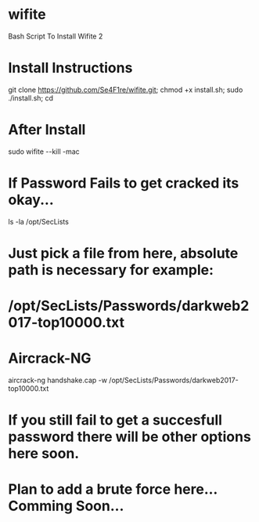 # wifite
Bash Script To Install Wifite 2


# Install Instructions
git clone https://github.com/Se4F1re/wifite.git;
chmod +x install.sh;
sudo ./install.sh;
cd

# After Install
sudo wifite --kill -mac

# If Password Fails to get cracked its okay...
ls -la /opt/SecLists
# Just pick a file from here, absolute path is necessary for example:
# /opt/SecLists/Passwords/darkweb2017-top10000.txt

# Aircrack-NG
aircrack-ng handshake.cap -w /opt/SecLists/Passwords/darkweb2017-top10000.txt

# If you still fail to get a succesfull password there will be other options here soon.
# Plan to add a brute force here... Comming Soon...
